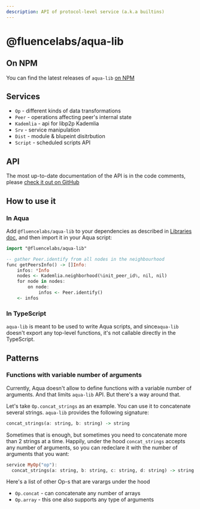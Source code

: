 ```yaml
---
description: API of protocol-level service (a.k.a builtins)
---
```


# @fluencelabs/aqua-lib

## On NPM

You can find the latest releases of `aqua-lib` [on NPM](https://www.npmjs.com/package/@fluencelabs/aqua-lib)

## Services

* `Op` - different kinds of data transformations
* `Peer` - operations affecting peer's internal state
* `Kademlia` - api for libp2p Kademlia
* `Srv` - service manipulation
* `Dist` - module & blupeint disitrbution
* `Script` - scheduled scripts API

## API

The most up-to-date documentation of the API is in the code comments, please [check it out on GitHub](https://github.com/fluencelabs/aqua-lib/blob/main/builtin.aqua)

## How to use it

### In Aqua

Add `@fluencelabs/aqua-lib` to your dependencies as described in [Libraries doc](./), and then import it in your Aqua script:

```haskell
import "@fluencelabs/aqua-lib"

-- gather Peer.identify from all nodes in the neighbourhood
func getPeersInfo() -> []Info:
    infos: *Info
    nodes <- Kademlia.neighborhood(%init_peer_id%, nil, nil)
    for node in nodes:
        on node:
            infos <- Peer.identify()
    <- infos
```

### In TypeScript

`aqua-lib` is meant to be used to write Aqua scripts, and since`aqua-lib` doesn't export any top-level functions, it's not callable directly in the TypeScript. 

## Patterns

### Functions with variable number of arguments

Currently, Aqua doesn't allow to define functions with a variable number of arguments. And  that limits `aqua-lib` API. But there's a way around that.

Let's take `Op.concat_strings` as an example. You can use it to concatenate several strings. `aqua-lib` provides the following signature:

```haskell
concat_strings(a: string, b: string) -> string
```

Sometimes that is enough, but sometimes you need to concatenate more than 2 strings at a time. Happily, under the hood `concat_strings` accepts any number of arguments, so you can redeclare it with the number of arguments that you want:

```haskell
service MyOp("op"):
  concat_strings(a: string, b: string, c: string, d: string) -> string
```

Here's a list of other Op-s that are varargs under the hood

* `Op.concat` - can concatenate any number of arrays
* `Op.array` - this one also supports any type of arguments

